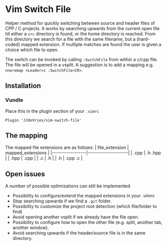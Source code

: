 # Vim Switch File
Helper method for quickly switching between source and header files of CPP / C projects.
It works by searching upwards from the current open file till either a `src` directory is found,
or the home directory is reached. From this directory we search for a file with the same filename,
but a (hard-coded) mapped extension. If multiple matches are found the user is given a choice which
file to open.

The switch can be invoked by calling `:SwitchFile` from within a c/cpp file. The file will be opened
in a vsplit. A suggestion is to add a mapping e.g. `nnoremap <Leader>s :SwitchFile<CR>`.

## Installation

### Vundle
Place this in the plugin section of your `.vimrc`
```
Plugin 'JJdeVries/vim-switch-file'
```

## The mapping
The mapped file extensions are as follows:
| file\_extension | mapped\_extensions |
|-----------------|--------------------|
|            .cpp |            .h .hpp |
|            .hpp |               .cpp |
|              .c |                 .h |
|              .h |            .cpp .c |

## Open issues
A number of possible optimizations can still be implemented.

* Possibility to configure/extend the mapped extensions in your .vimrc
* Stop searching upwards if we find a `.git` folder.
* Possibility to customize the project root detection (which file/folder to find)
* Avoid opening another vsplit if we already have the file open.
* Possibility to configure how to open the other file (e.g. split, another tab, another window).
* Avoid searching upwards if the header/source file is in the same directory.
